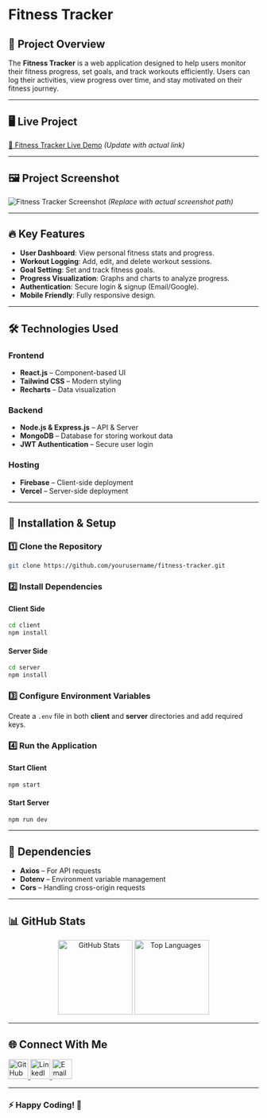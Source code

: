 # Fitness Tracker

## 🚀 Project Overview
The **Fitness Tracker** is a web application designed to help users monitor their fitness progress, set goals, and track workouts efficiently. Users can log their activities, view progress over time, and stay motivated on their fitness journey.

---

## 🖥️ Live Project
[🔗 Fitness Tracker Live Demo](#) *(Update with actual link)*

---

## 🖼️ Project Screenshot
![Fitness Tracker Screenshot](assets/screenshot.png) *(Replace with actual screenshot path)*

---

## 🔥 Key Features
- **User Dashboard**: View personal fitness stats and progress.
- **Workout Logging**: Add, edit, and delete workout sessions.
- **Goal Setting**: Set and track fitness goals.
- **Progress Visualization**: Graphs and charts to analyze progress.
- **Authentication**: Secure login & signup (Email/Google).
- **Mobile Friendly**: Fully responsive design.

---

## 🛠️ Technologies Used
### Frontend
- **React.js** – Component-based UI
- **Tailwind CSS** – Modern styling
- **Recharts** – Data visualization

### Backend
- **Node.js & Express.js** – API & Server
- **MongoDB** – Database for storing workout data
- **JWT Authentication** – Secure user login

### Hosting
- **Firebase** – Client-side deployment
- **Vercel** – Server-side deployment

---

## 📜 Installation & Setup

### 1️⃣ Clone the Repository
```bash
git clone https://github.com/yourusername/fitness-tracker.git
```

### 2️⃣ Install Dependencies
#### Client Side
```bash
cd client
npm install
```
#### Server Side
```bash
cd server
npm install
```

### 3️⃣ Configure Environment Variables
Create a `.env` file in both **client** and **server** directories and add required keys.

### 4️⃣ Run the Application
#### Start Client
```bash
npm start
```
#### Start Server
```bash
npm run dev
```

---

## 📌 Dependencies
- **Axios** – For API requests
- **Dotenv** – Environment variable management
- **Cors** – Handling cross-origin requests

---

## 📊 GitHub Stats
<div align="center">
  <img src="https://github-readme-stats.vercel.app/api?username=yourusername&show_icons=true&theme=dracula" height="150" alt="GitHub Stats" />
  <img src="https://github-readme-stats.vercel.app/api/top-langs/?username=yourusername&layout=compact&theme=dracula" height="150" alt="Top Languages" />
</div>

---

## 🌐 Connect With Me
<div align="left">
  <a href="https://github.com/yourusername" target="_blank">
    <img src="https://raw.githubusercontent.com/maurodesouza/profile-readme-generator/master/src/assets/icons/social/github/default.svg" width="40" height="40" alt="GitHub" />
  </a>
  <a href="https://linkedin.com/in/yourusername" target="_blank">
    <img src="https://raw.githubusercontent.com/maurodesouza/profile-readme-generator/master/src/assets/icons/social/linkedin/default.svg" width="40" height="40" alt="LinkedIn" />
  </a>
  <a href="mailto:your.email@example.com" target="_blank">
    <img src="https://raw.githubusercontent.com/maurodesouza/profile-readme-generator/master/src/assets/icons/social/gmail/default.svg" width="40" height="40" alt="Email" />
  </a>
</div>

---

### ⚡ Happy Coding! 🚀
